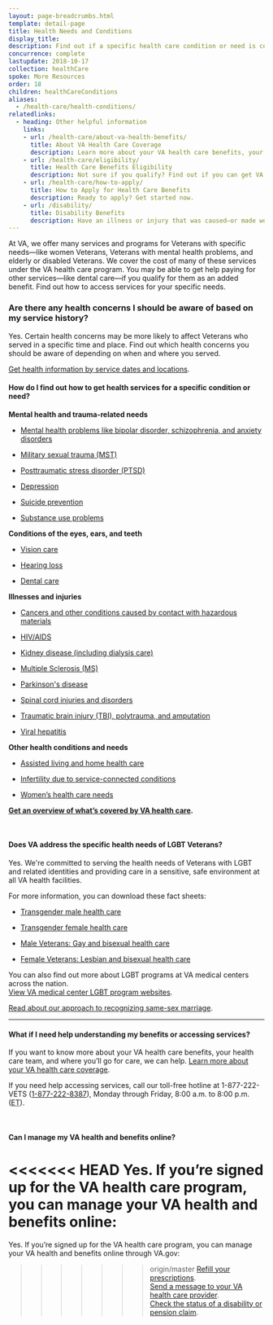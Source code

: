 ```yaml
---
layout: page-breadcrumbs.html
template: detail-page
title: Health Needs and Conditions
display_title:
description: Find out if a specific health care condition or need is covered under VA health care benefits. Learn how to access services.
concurrence: complete
lastupdate: 2018-10-17
collection: healthCare
spoke: More Resources
order: 18
children: healthCareConditions
aliases:
  - /health-care/health-conditions/
relatedlinks:
  - heading: Other helpful information
    links:
    - url: /health-care/about-va-health-benefits/
      title: About VA Health Care Coverage
      description: Learn more about your VA health care benefits, your health care team, and where you’ll go for care.
    - url: /health-care/eligibility/
      title: Health Care Benefits Eligibility
      description: Not sure if you qualify? Find out if you can get VA health care benefits.
    - url: /health-care/how-to-apply/
      title: How to Apply for Health Care Benefits
      description: Ready to apply? Get started now.
    - url: /disability/
      title: Disability Benefits
      description: Have an illness or injury that was caused—or made worse—by your active-duty service? Find out if you can get disability compensation (monthly payments) from VA.
---
```

<div itemscope itemtype="http://schema.org/FAQPage">
<div itemprop="description" class="va-introtext">

At VA, we offer many services and programs for Veterans with specific needs—like women Veterans, Veterans with mental health problems, and elderly or disabled Veterans. We cover the cost of many of these services under the VA health care program. You may be able to get help paying for other services—like dental care—if you qualify for them as an added benefit. Find out how to access services for your specific needs.

</div>

<div class="feature" markdown=“1”>

### Are there any health concerns I should be aware of based on my service history?

Yes. Certain health concerns may be more likely to affect Veterans who served in a specific time and place. Find out which health concerns you should be aware of depending on when and where you served. <br>

[Get health information by service dates and locations](/health-care/health-needs-conditions/health-issues-related-to-service-era/).

</div>

<div itemscope itemtype="http://schema.org/Question">

<h4 itemprop="name">How do I find out how to get health services for a specific condition or need?</h4>
<div itemprop="acceptedAnswer" itemscope itemtype="http://schema.org/Answer">
<div itemprop="text">

**Mental health and trauma-related needs**

- [Mental health problems like bipolar disorder, schizophrenia, and anxiety disorders](/health-care/health-needs-conditions/mental-health/)

- [Military sexual trauma (MST)](/health-care/health-needs-conditions/military-sexual-trauma/)

- [Posttraumatic stress disorder (PTSD)](/health-care/health-needs-conditions/mental-health/ptsd/)

- [Depression](/health-care/health-needs-conditions/mental-health/depression/)

- [Suicide prevention](/health-care/health-needs-conditions/mental-health/suicide-prevention/)

- [Substance use problems](/health-care/health-needs-conditions/substance-use-problems/)

**Conditions of the eyes, ears, and teeth**

- [Vision care](/health-care/about-va-health-benefits/vision-care/)

- [Hearing loss](https://www.prosthetics.va.gov/psas/Hearing_Aids.asp)

- [Dental care](/health-care/about-va-health-benefits/dental-care/)

**Illnesses and injuries**

- [Cancers and other conditions caused by contact with hazardous materials](/health-care/health-needs-conditions/chemical-hazardous-materials-exposure/)

- [HIV/AIDS](https://www.hiv.va.gov/patient/index.asp)

- [Kidney disease (including dialysis care)](https://www.va.gov/health/services/renal/)

- [Multiple Sclerosis (MS)](https://www.va.gov/MS/Veterans/benefits/What_Are_My_VA_Benefits_for_Multiple_Sclerosis.asp)

- [Parkinson's disease](https://www.parkinsons.va.gov/patients.asp)

- [Spinal cord injuries and disorders](https://www.sci.va.gov/)

- [Traumatic brain injury (TBI), polytrauma, and amputation](https://www.polytrauma.va.gov) 

- [Viral hepatitis](https://www.hepatitis.va.gov/patient/index.asp)

**Other health conditions and needs**

- [Assisted living and home health care](/health-care/about-va-health-benefits/long-term-care/)

- [Infertility due to service-connected conditions](https://www.va.gov/COMMUNITYCARE/programs/veterans/ivf.asp)

- [Women’s health care needs](/health-care/health-needs-conditions/womens-health-needs/)


**[Get an overview of what’s covered by VA health care](/health-care/about-va-health-benefits/).**

</div>
</div>
</div>

<br>

#### Does VA address the specific health needs of LGBT Veterans? <br>

Yes. We're committed to serving the health needs of Veterans with LGBT and related identities and providing care in a sensitive, safe environment at all VA health facilities. <br>

For more information, you can download these fact sheets:

- [Transgender male health care](https://www.patientcare.va.gov/LGBT/docs/va-pcs-lgbt-factsheet-transgender-male.pdf#)

- [Transgender female health care](https://www.patientcare.va.gov/LGBT/docs/va-pcs-lgbt-factsheet-transgender-female.pdf#)

- [Male Veterans: Gay and bisexual health care](https://www.patientcare.va.gov/LGBT/docs/va-pcs-lgbt-factsheet-gay-bisexual.pdf#)

- [Female Veterans: Lesbian and bisexual health care](https://www.patientcare.va.gov/LGBT/docs/va-pcs-lgbt-factsheet-lesbian-bisexual.pdf#)

You can also find out more about LGBT programs at VA medical centers across the nation. <br>
[View VA medical center LGBT program websites](https://www.patientcare.va.gov/LGBT/VAFacilities.asp).

[Read about our approach to recognizing same-sex marriage](https://www.va.gov/opa/marriage/).

------

<div itemscope itemtype="http://schema.org/Question">

<h4 itemprop="name">What if I need help understanding my benefits or accessing services?</h4>
<div itemprop="acceptedAnswer" itemscope itemtype="http://schema.org/Answer">
<div itemprop="text">

If you want to know more about your VA health care benefits, your health care team, and where you’ll go for care, we can help. [Learn more about your VA health care coverage](/health-care/about-va-health-benefits/).

If you need help accessing services, call our toll-free hotline at 1-877-222-VETS (<a href="tel:+1-877-222-8387">1-877-222-8387</a>), Monday through Friday, 8:00 a.m. to 8:00 p.m. (<abbr title="eastern time">ET</abbr>).

</div>
</div>
</div>
<br>

<div itemscope itemtype="http://schema.org/Question">

<h4 itemprop="name">Can I manage my VA health and benefits online?</h4>
<div itemprop="acceptedAnswer" itemscope itemtype="http://schema.org/Answer">
<div itemprop="text">

<<<<<<< HEAD
Yes. If you’re signed up for the VA health care program, you can manage your VA health and benefits online: <br>
=======
Yes. If you’re signed up for the VA health care program, you can manage your VA health and benefits online through VA.gov: <br>
>>>>>>> origin/master
[Refill your prescriptions](/health-care/refill-track-prescriptions). <br>
[Send a message to your VA health care provider](/health-care/secure-messaging). <br>
[Check the status of a disability or pension claim](/track-claims/).

</div>
</div>
</div>
</div>
